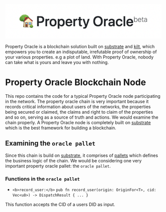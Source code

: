 
<img src="https://github.com/thewoodfish/property_oracle/blob/main/public/img/logo.png">

Property Oracle is a blockchain solution built on <a target="_blank" href="https://substrate.io">substrate</a> and <a target="_blank" href="https://kilt.io">kilt</a>,  which empowers you to create an indisputable, irrefutable proof of ownership of your various properties. e.g a plot of land.
With Property Oracle, nobody can take what is yours and leave you with nothing.

# Property Oracle Blockchain Node
This repo contains the code for a typical Property Oracle node participating in the network. The property oracle chain is very important because it records critical information about users of the networks, the properties being secured or claimed, the claims and right to claim of the properties and so on, serving as a source of truth and actions. We would examine the chain properly. A Property Oracle node is completely built on <a target="_blank" href="https://substrate.io">substrate</a> which is the best framework for building a blockchain.

## Examining the `oracle pallet`
Since this chain is build on <a target="_blank" href="https://substrate.io">substrate</a>, it comprises of <a target="_blank" href="https://substrate.io">pallets</a> which defines the business logic of the chain. We would be considering one very important property oracle pallet: the `oracle pallet`.

### Functions in the `oracle pallet`
- `<b>record_user:</b>`
   ```pub fn record_user(origin: OriginFor<T>, cid: Vec<u8>) -> DispatchResult { ... }```

This function accepts the CID of a users DID as input.
